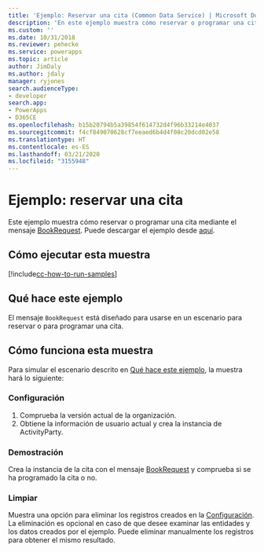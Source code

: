 ```yaml
---
title: 'Ejemplo: Reservar una cita (Common Data Service) | Microsoft Docs'
description: 'En este ejemplo muestra cómo reservar o programar una cita '
ms.custom: ''
ms.date: 10/31/2018
ms.reviewer: pehecke
ms.service: powerapps
ms.topic: article
author: JimDaly
ms.author: jdaly
manager: ryjones
search.audienceType:
- developer
search.app:
- PowerApps
- D365CE
ms.openlocfilehash: b15b20794b5a39854f614732d4f96b33214e4037
ms.sourcegitcommit: f4cf849070628cf7eeaed6b4d4f08c20dcd02e58
ms.translationtype: HT
ms.contentlocale: es-ES
ms.lasthandoff: 03/21/2020
ms.locfileid: "3155948"
---
```

# <a name="sample-book-an-appointment"></a>Ejemplo: reservar una cita

<!-- https://docs.microsoft.com/dynamics365/customer-engagement/developer/sample-book-appointment -->

Este ejemplo muestra cómo reservar o programar una cita mediante el mensaje [BookRequest](https://docs.microsoft.com/dotnet/api/microsoft.crm.sdk.messages.bookrequest?view=dynamics-general-ce-9). Puede descargar el ejemplo desde [aquí](https://github.com/Microsoft/PowerApps-Samples/tree/master/cds/orgsvc/C%23/BookAppointment).

## <a name="how-to-run-this-sample"></a>Cómo ejecutar esta muestra

[!include[cc-how-to-run-samples](../../includes/cc-how-to-run-samples.md)]

## <a name="what-this-sample-does"></a>Qué hace este ejemplo

El mensaje `BookRequest` está diseñado para usarse en un escenario para reservar o para programar una cita.

## <a name="how-this-sample-works"></a>Cómo funciona esta muestra

Para simular el escenario descrito en [Qué hace este ejemplo](#what-this-sample-does), la muestra hará lo siguiente:

### <a name="setup"></a>Configuración

1. Comprueba la versión actual de la organización.
1. Obtiene la información de usuario actual y crea la instancia de ActivityParty.

### <a name="demonstrate"></a>Demostración

Crea la instancia de la cita con el mensaje [BookRequest](https://docs.microsoft.com/dotnet/api/microsoft.crm.sdk.messages.bookrequest?view=dynamics-general-ce-9) y comprueba si se ha programado la cita o no.

### <a name="clean-up"></a>Limpiar

Muestra una opción para eliminar los registros creados en la [Configuración](#setup). La eliminación es opcional en caso de que desee examinar las entidades y los datos creados por el ejemplo. Puede eliminar manualmente los registros para obtener el mismo resultado.
